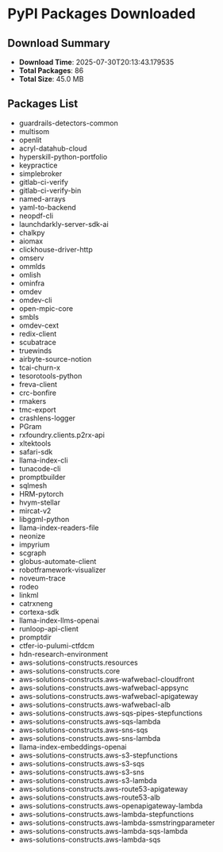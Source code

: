 # PyPI Packages Downloaded

## Download Summary
- **Download Time**: 2025-07-30T20:13:43.179535
- **Total Packages**: 86
- **Total Size**: 45.0 MB

## Packages List
- guardrails-detectors-common
- multisom
- openlit
- acryl-datahub-cloud
- hyperskill-python-portfolio
- keypractice
- simplebroker
- gitlab-ci-verify
- gitlab-ci-verify-bin
- named-arrays
- yaml-to-backend
- neopdf-cli
- launchdarkly-server-sdk-ai
- chalkpy
- aiomax
- clickhouse-driver-http
- omserv
- ommlds
- omlish
- ominfra
- omdev
- omdev-cli
- open-mpic-core
- smbls
- omdev-cext
- redix-client
- scubatrace
- truewinds
- airbyte-source-notion
- tcai-churn-x
- tesorotools-python
- freva-client
- crc-bonfire
- rmakers
- tmc-export
- crashlens-logger
- PGram
- rxfoundry.clients.p2rx-api
- xltektools
- safari-sdk
- llama-index-cli
- tunacode-cli
- promptbuilder
- sqlmesh
- HRM-pytorch
- hvym-stellar
- mircat-v2
- libggml-python
- llama-index-readers-file
- neonize
- impyrium
- scgraph
- globus-automate-client
- robotframework-visualizer
- noveum-trace
- rodeo
- linkml
- catrxneng
- cortexa-sdk
- llama-index-llms-openai
- runloop-api-client
- promptdir
- ctfer-io-pulumi-ctfdcm
- hdn-research-environment
- aws-solutions-constructs.resources
- aws-solutions-constructs.core
- aws-solutions-constructs.aws-wafwebacl-cloudfront
- aws-solutions-constructs.aws-wafwebacl-appsync
- aws-solutions-constructs.aws-wafwebacl-apigateway
- aws-solutions-constructs.aws-wafwebacl-alb
- aws-solutions-constructs.aws-sqs-pipes-stepfunctions
- aws-solutions-constructs.aws-sqs-lambda
- aws-solutions-constructs.aws-sns-sqs
- aws-solutions-constructs.aws-sns-lambda
- llama-index-embeddings-openai
- aws-solutions-constructs.aws-s3-stepfunctions
- aws-solutions-constructs.aws-s3-sqs
- aws-solutions-constructs.aws-s3-sns
- aws-solutions-constructs.aws-s3-lambda
- aws-solutions-constructs.aws-route53-apigateway
- aws-solutions-constructs.aws-route53-alb
- aws-solutions-constructs.aws-openapigateway-lambda
- aws-solutions-constructs.aws-lambda-stepfunctions
- aws-solutions-constructs.aws-lambda-ssmstringparameter
- aws-solutions-constructs.aws-lambda-sqs-lambda
- aws-solutions-constructs.aws-lambda-sqs
